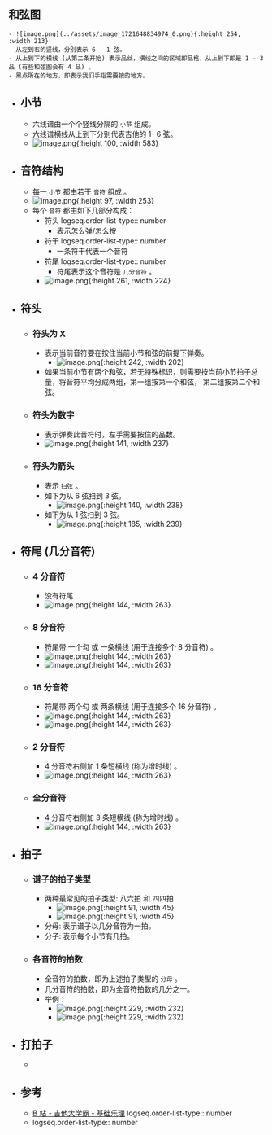 ## 和弦图
	- ![image.png](../assets/image_1721648834974_0.png){:height 254, :width 213}
	- 从左到右的竖线，分别表示 6 - 1 弦。
	- 从上到下的横线 (从第二条开始) 表示品丝，横线之间的区域即品格，从上到下即是 1 - 3 品 (有些和弦图会有 4 品) 。
	- 黑点所在的地方，即表示我们手指需要按的地方。
- ## 小节
	- 六线谱由一个个竖线分隔的 `小节` 组成。
	- 六线谱横线从上到下分别代表吉他的 1- 6 弦。
	- ![image.png](../assets/image_1721727202022_0.png){:height 100, :width 583}
- ## 音符结构
	- 每一 `小节` 都由若干 `音符` 组成 。
	- ![image.png](../assets/image_1721727331265_0.png){:height 97, :width 253}
	- 每个 `音符` 都由如下几部分构成：
		- 符头
		  logseq.order-list-type:: number
			- 表示怎么弹/怎么按
		- 符干
		  logseq.order-list-type:: number
			- 一条符干代表一个音符
		- 符尾
		  logseq.order-list-type:: number
			- 符尾表示这个音符是 `几分音符` 。
		- ![image.png](../assets/image_1721727427069_0.png){:height 261, :width 224}
- ## 符头
	- ### 符头为 X
		- 表示当前音符要在按住当前小节和弦的前提下弹奏。
			- ![image.png](../assets/image_1721727846523_0.png){:height 242, :width 202}
		- 如果当前小节有两个和弦，若无特殊标识，则需要按当前小节拍子总量，将音符平均分成两组，第一组按第一个和弦， 第二组按第二个和弦。
	- ### 符头为数字
		- 表示弹奏此音符时，左手需要按住的品数。
		- ![image.png](../assets/image_1721728287957_0.png){:height 141, :width 237}
	- ### 符头为箭头
		- 表示 `扫弦` 。
		- 如下为从 6 弦扫到 3 弦。
			- ![image.png](../assets/image_1721728404126_0.png){:height 140, :width 238}
		- 如下为从 1 弦扫到 3 弦。
			- ![image.png](../assets/image_1721728478785_0.png){:height 185, :width 239}
- ## 符尾 (几分音符)
	- ### 4 分音符
		- 没有符尾
		- ![image.png](../assets/image_1721728716604_0.png){:height 144, :width 263}
	- ### 8 分音符
		- 符尾带 一个勾 或 一条横线 (用于连接多个 8 分音符) 。
		- ![image.png](../assets/image_1721728784375_0.png){:height 144, :width 263}
		- ![image.png](../assets/image_1721728845936_0.png){:height 144, :width 263}
	- ### 16 分音符
		- 符尾带 两个勾 或 两条横线 (用于连接多个 16 分音符) 。
		- ![image.png](../assets/image_1721728916012_0.png){:height 144, :width 263}
		- ![image.png](../assets/image_1721728956655_0.png){:height 144, :width 263}
	- ### 2 分音符
		- 4 分音符右侧加 1 条短横线 (称为增时线) 。
		- ![image.png](../assets/image_1721729015616_0.png){:height 144, :width 263}
	- ### 全分音符
		- 4 分音符右侧加 3 条短横线 (称为增时线) 。
		- ![image.png](../assets/image_1721729120434_0.png){:height 144, :width 263}
- ## 拍子
	- ### 谱子的拍子类型
		- 两种最常见的拍子类型: 八六拍 和 四四拍
			- ![image.png](../assets/image_1721729891211_0.png){:height 91, :width 45}
			- ![image.png](../assets/image_1721729917460_0.png){:height 91, :width 45}
		- 分母: 表示谱子以几分音符为一拍。
		- 分子: 表示每个小节有几拍。
	- ### 各音符的拍数
		- 全音符的拍数，即为上述拍子类型的 `分母` 。
		- 几分音符的拍数，即为全音符拍数的几分之一。
		- 举例：
			- ![image.png](../assets/image_1721730208785_0.png){:height 229, :width 232}
			- ![image.png](../assets/image_1721730255759_0.png){:height 229, :width 232}
- ## 打拍子
	-
- ## 参考
	- [B 站 - 吉他大学霸 - 基础乐理](https://www.bilibili.com/video/BV1XS4y1M7Sq/?p=4)
	  logseq.order-list-type:: number
	- logseq.order-list-type:: number